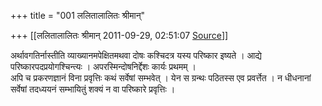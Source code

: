 +++
title = "001 ललितालालितः श्रीमान्"

+++
[[ललितालालितः श्रीमान्	2011-09-29, 02:51:07 [Source](https://groups.google.com/g/bvparishat/c/s5b6w_lTASQ)]]



अर्थावगतिर्नास्तीति व्याख्यानमपेक्षितमथवा दोषः कश्चिदत्र यस्य परिष्कार इष्यते । आद्ये परिष्कारपदप्रयोगश्चिन्त्यः । अपरस्मिन्दोषनिर्द्देशः कार्यः प्रथमम् ।  
अपि च प्रकरणज्ञानं विना प्रवृत्तिः कथं सर्वेषां सम्भवेत् । येन स ग्रन्थः पठितस्स एव प्रवर्त्तेत । न धीधनानां सर्वेषां तदध्ययनं सम्भायितुं शक्यं न वा परिष्कारे प्रवृत्तिः ।  

